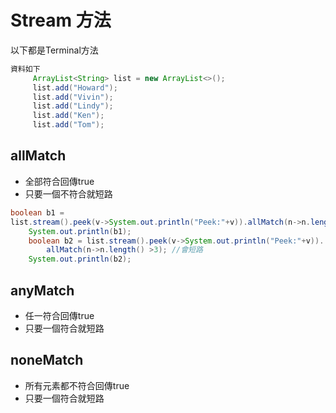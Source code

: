 # Stream 方法
以下都是Terminal方法

```java
資料如下
	 ArrayList<String> list = new ArrayList<>();
	 list.add("Howard");
	 list.add("Vivin");
	 list.add("Lindy");
	 list.add("Ken");
	 list.add("Tom");
```
## allMatch 
* 全部符合回傳true
* 只要一個不符合就短路
```java
boolean b1 = 
list.stream().peek(v->System.out.println("Peek:"+v)).allMatch(n->n.length() >2); //不會短路
	System.out.println(b1);
	boolean b2 = list.stream().peek(v->System.out.println("Peek:"+v)).
		allMatch(n->n.length() >3); //會短路
	System.out.println(b2);
```
## anyMatch
* 任一符合回傳true
* 只要一個符合就短路
## noneMatch
* 所有元素都不符合回傳true
* 只要一個符合就短路
